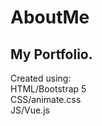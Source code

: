 # AboutMe
## My Portfolio.

Created using:
<br>
HTML/Bootstrap 5
<br>
CSS/animate.css
<br>
JS/Vue.js

